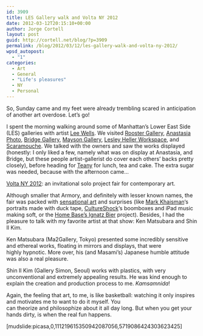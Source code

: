 ```yaml
---
id: 3909
title: LES Gallery walk and Volta NY 2012
date: 2012-03-12T20:15:10+00:00
author: Jorge Cortell
layout: post
guid: http://cortell.net/blog/?p=3909
permalink: /blog/2012/03/12/les-gallery-walk-and-volta-ny-2012/
wpsd_autopost:
  - "1"
categories:
  - Art
  - General
  - "Life's pleasures"
  - NY
  - Personal
---
```

So, Sunday came and my feet were already trembling scared in anticipation of another art overdose. Let&#8217;s go!

I spent the morning walking around some of Manhattan&#8217;s Lower East Side (LES) galleries with artist <a title="http://leewells.org/home/" href="http://leewells.org/home/" target="_blank">Lee Wells</a>. We visited <a title="http://www.roostergallery.com/" href="http://www.roostergallery.com/" target="_blank">Rooster Gallery</a>, <a title="http://www.anastasia-photo.com/" href="http://www.anastasia-photo.com/" target="_blank">Anastasia Photo</a>, <a title="http://bridgegalleryny.com/home.html" href="http://bridgegalleryny.com/home.html" target="_blank">Bridge Gallery</a>, <a title="http://www.maysongallery.com/" href="http://www.maysongallery.com/" target="_blank">Mayson Gallery</a>, <a title="http://lesleyheller.com/" href="http://lesleyheller.com/" target="_blank">Lesley Heller Workspace</a>, and <a title="http://www.scaramoucheart.com/" href="http://www.scaramoucheart.com/" target="_blank">Scaramouche</a>. We talked with the owners and saw the works displayed (honestly: I only liked a few, namely what was on display at Anastasia, and Bridge, but these people artist-gallerist do cover each others&#8217; backs pretty closely), before heading for <a title="https://en.wikipedia.org/wiki/Teany" href="https://en.wikipedia.org/wiki/Teany" target="_blank">Teany</a> for lunch, tea and cake. The extra sugar was needed, because with the afternoon came&#8230;

<a title="http://voltashow.com/Home.5726.0.html" href="http://voltashow.com/Home.5726.0.html" target="_blank">Volta NY 2012</a>: an invitational solo project fair for contemporary art.

Although smaller that Armory, and definitely with lesser known names, the fair was packed with <a title="Volta 2012 Catalogue in PDF" href="http://voltashow.com/fileadmin/volta/VOLTA_NY_2012/Press/VNY_2012_catalog_3_Low.pdf" target="_blank">sensational art</a> and surprises (like <a title="http://www.khaismanstudio.com/" href="http://www.khaismanstudio.com/" target="_blank">Mark Khaisman</a>&#8216;s portraits made with duck tape, <a title="http://www.cultureshockny.com/" href="http://www.cultureshockny.com/" target="_blank">CultureShock</a>&#8216;s boomboxes and iPad music making soft, or the <a title="http://www.homebaseproject.org/ignatz-bier/" href="http://www.homebaseproject.org/ignatz-bier/" target="_blank">Home Base&#8217;s Ignatz Bier</a> project). Besides, I had the pleasure to talk with my favorite artist at that show: Ken Matsubara and Shin Il Kim.

Ken Matsubara (Ma2Gallery, Tokyo) presented some incredibly sensitive and ethereal works, floating in mirrors and displays, that were highly hypnotic. More over, his (and Masami&#8217;s) Japanese humble attitude was also a real pleasure.

Shin Il Kim (Gallery Simon, Seoul) works with plastics, with very unconventional and extremely appealing results. He was kind enough to explain the creation and production process to me. _Kamsamnida_!

Again, the feeling that art, to me, is like basketball: watching it only inspires and motivates me to want to do it myself. You can theorize and philosophize about it all day long. But when you get your hands dirty, is when the real fun happens.

[mudslide:picasa,0,111219615350942087056,5719086424303623425]